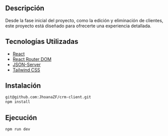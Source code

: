 ## Descripción

Desde la fase inicial del proyecto, como la edición y eliminación de clientes, este proyecto está diseñado para ofrecerte una experiencia detallada.

## Tecnologías Utilizadas

- [React](https://es.react.dev/)
- [React Router DOM](https://www.npmjs.com/package/react-router-dom)
- [JSON-Server](https://www.npmjs.com/package/json-server)
- [Tailwind CSS](https://tailwindcss.com/)

## Instalación

```sh
git@github.com:JhoanaZF/crm-client.git
npm install
```

## Ejecución

```sh
npm run dev
```
